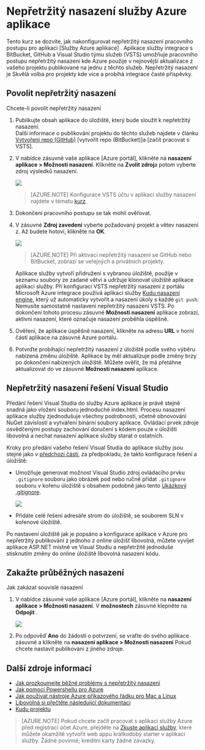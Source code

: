 <properties
    pageTitle="Nepřetržitý nasazení služby Azure aplikace | Microsoft Azure"
    description="Zjistěte, jak povolit nepřetržitý nasazení služby Azure aplikace."
    services="app-service"
    documentationCenter=""
    authors="dariagrigoriu"
    manager="wpickett"
    editor="mollybos"/>

<tags
    ms.service="app-service"
    ms.workload="na"
    ms.tgt_pltfrm="na"
    ms.devlang="na"
    ms.topic="article"
    ms.date="10/28/2016"
    ms.author="dariagrigoriu"/>
    
# <a name="continuous-deployment-to-azure-app-service"></a>Nepřetržitý nasazení služby Azure aplikace

Tento kurz se dozvíte, jak nakonfigurovat nepřetržitý nasazení pracovního postupu pro aplikaci [Služby Azure aplikace] . Aplikace služby integrace s BitBucket, GitHub a Visual Studio týmu služeb (VSTS) umožňuje pracovního postupu nepřetržitý nasazení kde Azure použije v nejnovější aktualizace z vašeho projektu publikované na jednu z těchto služeb. Nepřetržitý nasazení je Skvělá volba pro projekty kde více a probíhá integrace časté příspěvky.

## <a name="overview"></a>Povolit nepřetržitý nasazení

Chcete-li povolit nepřetržitý nasazení 

1. Publikujte obsah aplikace do úložiště, který bude sloužit k nepřetržitý nasazení.  
    Další informace o publikování projektu do těchto služeb najdete v článku [Vytvoření repo (GitHub)] [vytvořit repo (BitBucket)]a [začít pracovat s VSTS].

2. V nabídce zásuvné vaše aplikace [Azure portál], klikněte na **nasazení aplikace > Možnosti nasazení**. Klikněte na **Zvolit zdroj**a potom vyberte zdroj výsledků nasazení.  

    ![](./media/app-service-continuous-deployment/cd_options.png)
    
    > [AZURE.NOTE] Konfigurace VSTS účtu v aplikaci služby nasazení najdete v tématu [kurz](https://github.com/projectkudu/kudu/wiki/Setting-up-a-VSTS-account-so-it-can-deploy-to-a-Web-App).
    
3. Dokončení pracovního postupu se tak mohli ověřovat. 

4. V zásuvné **Zdroj zavedení** vyberte požadovaný projekt a větev nasazení z. Až budete hotovi, klikněte na **OK**.
  
    ![](./media/app-service-continuous-deployment/github_option.png)

    > [AZURE.NOTE] Při aktivaci nepřetržitý nasazení se GitHub nebo BitBucket, zobrazí se veřejných a privátních projekty.

    Aplikace služby vytvoří přidružení s vybranou úložiště, použije v seznamu soubory ze zadané větví a udržuje klonovat úložiště aplikace aplikaci služby. Při konfiguraci VSTS nepřetržitý nasazení z portálu Microsoft Azure integrace používá aplikaci služby [Kudu nasazení engine](https://github.com/projectkudu/kudu/wiki), který už automaticky vytvořit a nasazení úkoly s každé `git push`. Nemusíte samostatně nastavení nepřetržitý nasazení VSTS. Po dokončení tohoto procesu zásuvné **Možnosti nasazení** aplikace zobrazí, aktivní nasazení, které označuje nasazení proběhla úspěšně.

5. Ověření, že aplikace úspěšně nasazení, klikněte na adresu **URL** v horní části aplikace na zásuvné Azure portálu. 

6. Potvrďte probíhající nepřetržitý nasazení z úložiště podle svého výběru nabízená změnu úložiště. Aplikace by měl aktualizuje podle změny brzy po dokončení nabízených úložiště. Můžete ověřit, že má přetáhne aktualizovat do ve zásuvné **Možnosti nasazení** aplikace.

## <a name="VSsolution"></a>Nepřetržitý nasazení řešení Visual Studio 

Předání řešení Visual Studia do služby Azure aplikace je právě stejně snadná jako vložení souboru jednoduché index.html. Procesu nasazení aplikace služby zjednodušuje všechny podrobnosti, včetně obnovování NuGet závislostí a vytváření binární soubory aplikace. Ovládací prvek zdroje osvědčenými postupy zachování doručení s kódem pouze v úložišti libovolná a nechat nasazení aplikace služby starat o ostatních.

Kroky pro předání vašeho řešení Visual Studia do aplikace služby jsou stejné jako v [předchozí části](#overview), za předpokladu, že takto konfigurace řešení a úložiště:

-   Umožňuje generovat možnost Visual Studio zdroj ovládacího prvku `.gitignore` souboru jako obrázek pod nebo ručně přidat `.gitignore` souboru v kořenu úložiště s obsahem podobně jako tento [Ukázkový .gitignore](https://github.com/github/gitignore/blob/master/VisualStudio.gitignore). 

    ![](./media/app-service-continuous-deployment/VS_source_control.png)
 
-   Přidáte celé řešení adresáře strom do úložiště, se souborem SLN v kořenové úložiště.

Po nastavení úložiště jak je popsáno a konfigurace aplikace v Azure pro nepřetržitý publikování z jednoho z online úložišť libovolná, můžete vyvíjet aplikace ASP.NET místně ve Visual Studiu a nepřetržitě jednoduše stisknutím změny do online úložiště libovolná nasazení kódu.

## <a name="disableCD"></a>Zakažte průběžných nasazení

Jak zakázat souvislé nasazení 

1. V nabídce zásuvné vaše aplikace [Azure portál], klikněte na **nasazení aplikace > Možnosti nasazení**. V **možnostech** zásuvné klepněte na **Odpojit** .

    ![](./media/app-service-continuous-deployment/cd_disconnect.png)    

2. Po odpověď **Ano** do žádosti o potvrzení, se vraťte do svého aplikace zásuvné a klikněte na **nasazení aplikace > Možnosti nasazení** Pokud chcete nastavit publikování z jiného zdroje.

## <a name="additional-resources"></a>Další zdroje informací

* [Jak prozkoumejte běžné problémy s nepřetržitý nasazení](https://github.com/projectkudu/kudu/wiki/Investigating-continuous-deployment)
* [Jak pomocí Powershellu pro Azure]
* [Jak používat nástroje Azure příkazového řádku pro Mac a Linux]
* [Libovolná si přečtěte následující dokumentaci]
* [Kudu projektu](https://github.com/projectkudu/kudu/wiki)

>[AZURE.NOTE] Pokud chcete začít pracovat s aplikaci služby Azure před registrací účet Azure, přejděte na [Zkuste aplikaci služby](http://go.microsoft.com/fwlink/?LinkId=523751), které můžete okamžitě vytvořit web appu krátkodobý starter v aplikaci služby. Žádné povinné; kreditní karty žádné závazky.

[Azure aplikace služby]: https://azure.microsoft.com/en-us/documentation/articles/app-service-changes-existing-services/ 
[Azure portálu]: https://portal.azure.com
[VSTS Portal]: https://www.visualstudio.com/en-us/products/visual-studio-team-services-vs.aspx
[Installing Git]: http://git-scm.com/book/en/Getting-Started-Installing-Git
[Jak pomocí Powershellu pro Azure]: ../articles/powershell-install-configure.md
[Jak používat nástroje Azure příkazového řádku pro Mac a Linux]: ../articles/xplat-cli-install.md
[Libovolná si přečtěte následující dokumentaci]: http://git-scm.com/documentation

[Vytvoření repo (GitHub)]: https://help.github.com/articles/create-a-repo
[Vytvoření repo (BitBucket)]: https://confluence.atlassian.com/display/BITBUCKET/Create+an+Account+and+a+Git+Repo
[Začínáme s VSTS]: https://www.visualstudio.com/get-started/overview-of-get-started-tasks-vs
[Continuous delivery to Azure using Visual Studio Team Services]: ../articles/cloud-services/cloud-services-continuous-delivery-use-vso.md
